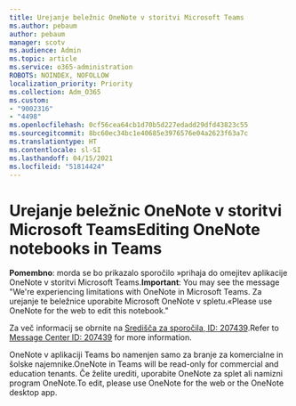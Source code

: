```yaml
---
title: Urejanje beležnic OneNote v storitvi Microsoft Teams
ms.author: pebaum
author: pebaum
manager: scotv
ms.audience: Admin
ms.topic: article
ms.service: o365-administration
ROBOTS: NOINDEX, NOFOLLOW
localization_priority: Priority
ms.collection: Adm_O365
ms.custom:
- "9002316"
- "4498"
ms.openlocfilehash: 0cf56cea64cb1d70b5d227edadd29dfd43823c55
ms.sourcegitcommit: 8bc60ec34bc1e40685e3976576e04a2623f63a7c
ms.translationtype: HT
ms.contentlocale: sl-SI
ms.lasthandoff: 04/15/2021
ms.locfileid: "51814424"
---
```

# <a name="editing-onenote-notebooks-in-teams"></a><span data-ttu-id="459ff-102">Urejanje beležnic OneNote v storitvi Microsoft Teams</span><span class="sxs-lookup"><span data-stu-id="459ff-102">Editing OneNote notebooks in Teams</span></span>

<span data-ttu-id="459ff-103">**Pomembno**: morda se bo prikazalo sporočilo »prihaja do omejitev aplikacije OneNote v storitvi Microsoft Teams.</span><span class="sxs-lookup"><span data-stu-id="459ff-103">**Important**: You may see the message  "We're experiencing limitations with OneNote in Microsoft Teams.</span></span> <span data-ttu-id="459ff-104">Za urejanje te beležnice uporabite Microsoft OneNote v spletu.«</span><span class="sxs-lookup"><span data-stu-id="459ff-104">Please use OneNote for the web to edit this notebook."</span></span>  

<span data-ttu-id="459ff-105">Za več informacij se obrnite na [Središča za sporočila, ID: 207439](https://admin.microsoft.com/Adminportal/Home?source=applauncher#MessageCenter?id=MC207439).</span><span class="sxs-lookup"><span data-stu-id="459ff-105">Refer to [Message Center ID: 207439](https://admin.microsoft.com/Adminportal/Home?source=applauncher#MessageCenter?id=MC207439) for more information.</span></span>

<span data-ttu-id="459ff-106">OneNote v aplikaciji Teams bo namenjen samo za branje za komercialne in šolske najemnike.</span><span class="sxs-lookup"><span data-stu-id="459ff-106">OneNote in Teams will be read-only for commercial and education tenants.</span></span> <span data-ttu-id="459ff-107">Če želite urediti, uporabite OneNote za splet ali namizni program OneNote.</span><span class="sxs-lookup"><span data-stu-id="459ff-107">To edit, please use OneNote for the web or the OneNote desktop app.</span></span>
